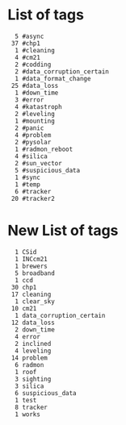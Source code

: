 
List of tags
============
      5 #async
     37 #chp1
      1 #cleaning
      4 #cm21
      2 #codding
      2 #data_corruption_certain
      1 #data_format_change
     25 #data_loss
      1 #down_time
      3 #error
      4 #katastroph
      2 #leveling
      1 #mounting
      2 #panic
      4 #problem
      2 #pysolar
      1 #radmon_reboot
      4 #silica
      2 #sun_vector
      5 #suspicious_data
      1 #sync
      1 #temp
      6 #tracker
     20 #tracker2

New List of tags
============
      1 CSid
      1 INCcm21
      1 brewers
      5 broadband
      1 ccd
     30 chp1
     17 cleaning
      1 clear_sky
     10 cm21
      1 data_corruption_certain
     12 data_loss
      2 down_time
      4 error
      2 inclined
      4 leveling
     14 problem
      6 radmon
      1 roof
      3 sighting
      3 silica
      6 suspicious_data
      1 test
      8 tracker
      1 works

